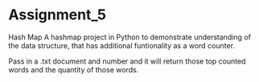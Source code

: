 # Assignment_5
Hash Map
A hashmap project in Python to demonstrate understanding of the data structure, 
that has additional funtionality as a word counter.

Pass in a .txt document and number and it will return those top counted words and the quantity of those words.
